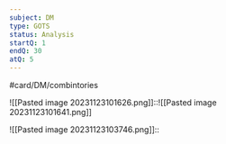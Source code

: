 ```yaml
---
subject: DM
type: GOTS
status: Analysis
startQ: 1
endQ: 30
atQ: 5
---
```

#card/DM/combintories 

![[Pasted image 20231123101626.png]]::![[Pasted image 20231123101641.png]]

![[Pasted image 20231123103746.png]]::

